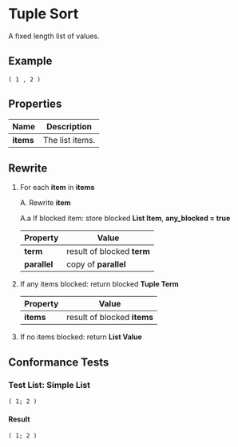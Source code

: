 # Tuple Sort

A fixed length list of values.

## Example

~~~policy
( 1 , 2 )
~~~

## Properties

| Name          | Description |
|---------------|-------------|
| **items**     | The list items. |


## Rewrite

1. For each **item** in **items**

    A. Rewrite **item**

    A.a If blocked item: store blocked **List Item**, **any_blocked = true**
    
    | Property     | Value |
    |--------------|-------|
    |**term**      | result of blocked **term** |
    |**parallel**  | copy of **parallel** |

2. If any items blocked: return blocked **Tuple Term**
    
    | Property     | Value |
    |--------------|-------|
    |**items**     | result of blocked **items** |

3. If no items blocked: return **List Value**
    
## Conformance Tests

### Test List: Simple List
~~~policy
( 1; 2 )
~~~

#### Result
~~~policy
( 1; 2 )
~~~
